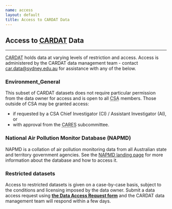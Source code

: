 ```yaml
---
name: access
layout: default
title: Access to CARDAT Data
---
```


<h2>Access to <abbr title="Clean Air and health Research Data and Analysis Technology">CARDAT</abbr> Data</h2>
<hr class="car-red" />      
<p><abbr title="Clean Air and health Research Data and Analysis Technology">CARDAT</abbr> holds data at varying levels of restriction and access. Access is administered by the CARDAT data management team - contact <a href="mailto:car.data@sydney.edu.au">car.data@sydney.edu.au</a> for assistance with any of the below.

<h3>Environment_General</h3>
<p>This subset of CARDAT datasets does not require particular permission from the data owner for access and is open to all <abbr title="Centre for Safe Air">CSA</abbr> members. Those outside of CSA may be granted access:</p>
<ul>
<li>if requested by a CSA Chief Investigator (CI) / Assistant Investigator (AI), or </li> 
<li>with approval from the <abbr title="Centre for Safe Air Exposure Subcommittee ">CARES</abbr> subcommittee.</li> 
</ul>

<h3>National Air Pollution Monitor Database (NAPMD)</h3>
<p>NAPMD is a collation of air pollution monitoring data from all Australian state and territory government agencies. See the <a href="https://osf.io/jxd98/">NAPMD landing page</a> for more information about the database and how to access it.</p>

<h3>Restricted datasets</h3>
<p>Access to restricted datasets is given on a case-by-case basis, subject to the conditions and licensing imposed by the data owner. Submit a data access request using <b><a href="data_access_request_form.html">the Data Access Request form</a></b> and the CARDAT data management team will respond within a few days.</p>


